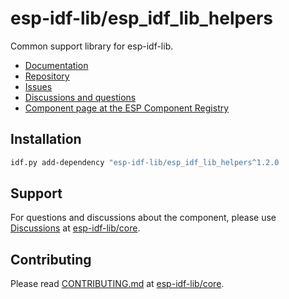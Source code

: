 # esp-idf-lib/esp_idf_lib_helpers

Common support library for esp-idf-lib.

* [Documentation](https://esp-idf-lib.github.io/esp_idf_lib_helpers/)
* [Repository](https://github.com/esp-idf-lib/esp_idf_lib_helpers)
* [Issues](https://github.com/esp-idf-lib/esp_idf_lib_helpers/issues)
* [Discussions and questions](https://github.com/esp-idf-lib/core/discussions)
* [Component page at the ESP Component Registry](https://components.espressif.com/components/esp-idf-lib/esp_idf_lib_helpers)

## Installation

```sh
idf.py add-dependency "esp-idf-lib/esp_idf_lib_helpers^1.2.0
```

## Support

For questions and discussions about the component, please use
[Discussions](https://github.com/esp-idf-lib/core/discussions)
at [esp-idf-lib/core](https://github.com/esp-idf-lib/core).

## Contributing

Please read [CONTRIBUTING.md](https://github.com/esp-idf-lib/core/blob/main/CONTRIBUTING.md)
at [esp-idf-lib/core](https://github.com/esp-idf-lib/core).

